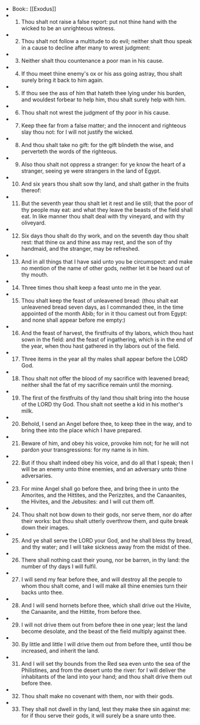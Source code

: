 - Book:: [[Exodus]]
- 1. Thou shalt not raise a false report: put not thine hand with the wicked to be an unrighteous witness.
- 2. Thou shalt not follow a multitude to do evil; neither shalt thou speak in a cause to decline after many to wrest judgment:
- 3. Neither shalt thou countenance a poor man in his cause.
- 4. If thou meet thine enemy's ox or his ass going astray, thou shalt surely bring it back to him again.
- 5. If thou see the ass of him that hateth thee lying under his burden, and wouldest forbear to help him, thou shalt surely help with him.
- 6. Thou shalt not wrest the judgment of thy poor in his cause.
- 7. Keep thee far from a false matter; and the innocent and righteous slay thou not: for I will not justify the wicked.
- 8. And thou shalt take no gift: for the gift blindeth the wise, and perverteth the words of the righteous.
- 9. Also thou shalt not oppress a stranger: for ye know the heart of a stranger, seeing ye were strangers in the land of Egypt.
- 10. And six years thou shalt sow thy land, and shalt gather in the fruits thereof:
- 11. But the seventh year thou shalt let it rest and lie still; that the poor of thy people may eat: and what they leave the beasts of the field shall eat. In like manner thou shalt deal with thy vineyard, and with thy oliveyard.
- 12. Six days thou shalt do thy work, and on the seventh day thou shalt rest: that thine ox and thine ass may rest, and the son of thy handmaid, and the stranger, may be refreshed.
- 13. And in all things that I have said unto you be circumspect: and make no mention of the name of other gods, neither let it be heard out of thy mouth.
- 14. Three times thou shalt keep a feast unto me in the year.
- 15. Thou shalt keep the feast of unleavened bread: (thou shalt eat unleavened bread seven days, as I commanded thee, in the time appointed of the month Abib; for in it thou camest out from Egypt: and none shall appear before me empty:)
- 16. And the feast of harvest, the firstfruits of thy labors, which thou hast sown in the field: and the feast of ingathering, which is in the end of the year, when thou hast gathered in thy labors out of the field.
- 17. Three items in the year all thy males shall appear before the LORD God.
- 18. Thou shalt not offer the blood of my sacrifice with leavened bread; neither shall the fat of my sacrifice remain until the morning.
- 19. The first of the firstfruits of thy land thou shalt bring into the house of the LORD thy God. Thou shalt not seethe a kid in his mother's milk.
- 20. Behold, I send an Angel before thee, to keep thee in the way, and to bring thee into the place which I have prepared.
- 21. Beware of him, and obey his voice, provoke him not; for he will not pardon your transgressions: for my name is in him.
- 22. But if thou shalt indeed obey his voice, and do all that I speak; then I will be an enemy unto thine enemies, and an adversary unto thine adversaries.
- 23. For mine Angel shall go before thee, and bring thee in unto the Amorites, and the Hittites, and the Perizzites, and the Canaanites, the Hivites, and the Jebusites: and I will cut them off.
- 24. Thou shalt not bow down to their gods, nor serve them, nor do after their works: but thou shalt utterly overthrow them, and quite break down their images.
- 25. And ye shall serve the LORD your God, and he shall bless thy bread, and thy water; and I will take sickness away from the midst of thee.
- 26. There shall nothing cast their young, nor be barren, in thy land: the number of thy days I will fulfil.
- 27. I will send my fear before thee, and will destroy all the people to whom thou shalt come, and I will make all thine enemies turn their backs unto thee.
- 28. And I will send hornets before thee, which shall drive out the Hivite, the Canaanite, and the Hittite, from before thee.
- 29. I will not drive them out from before thee in one year; lest the land become desolate, and the beast of the field multiply against thee.
- 30. By little and little I will drive them out from before thee, until thou be increased, and inherit the land.
- 31. And I will set thy bounds from the Red sea even unto the sea of the Philistines, and from the desert unto the river: for I will deliver the inhabitants of the land into your hand; and thou shalt drive them out before thee.
- 32. Thou shalt make no covenant with them, nor with their gods.
- 33. They shall not dwell in thy land, lest they make thee sin against me: for if thou serve their gods, it will surely be a snare unto thee.
